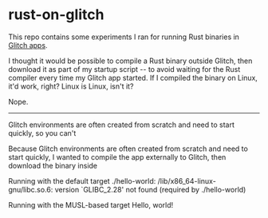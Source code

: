 # rust-on-glitch

This repo contains some experiments I ran for running Rust binaries in [Glitch apps][glitch].

I thought it would be possible to compile a Rust binary outside Glitch, then download it as part of my startup script -- to avoid waiting for the Rust compiler every time my Glitch app started.
If I compiled the binary on Linux, it'd work, right?
Linux is Linux, isn't it?

Nope.

---

Glitch environments are often created from scratch and need to start quickly, so you can't

Because Glitch environments are often created from scratch and need to start quickly, I wanted to compile the app externally to Glitch, then download the binary inside

Running with the default target
./hello-world: /lib/x86_64-linux-gnu/libc.so.6: version `GLIBC_2.28' not found (required by ./hello-world)

Running with the MUSL-based target
Hello, world!

[glitch]: https://glitch.com